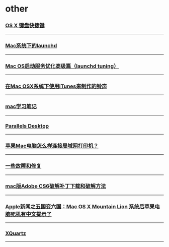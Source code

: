 other
=====

### [OS X 键盘快捷键](keyboard)

---

### [Mac系统下的launchd](launchd)

---

### [Mac OS启动服务优化高级篇（launchd tuning）](launchdTuning)

---

### [在Mac OSX系统下使用iTunes来制作的铃声](make-ring)

---

### [mac学习笔记](note)

---

### [Parallels Desktop](parallels-desktop)

---

### [苹果Mac电脑怎么样连接局域网打印机？](printer)

---

### [一些故障和修复](problems)

---

### [mac版Adobe CS6破解补丁下载和破解方法](ps6)

---

### [Apple新闻之五国变六国：Mac OS X Mountain Lion 系统后苹果电脑死机有中文提示了](system-halted)

---

### [XQuartz](XQuartz)

---
